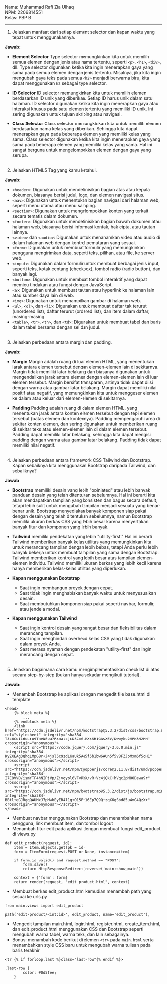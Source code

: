 Nama: Muhammad Rafi Zia Ulhaq<br>
NPM: 2206814551<br>
Kelas: PBP B
<hr>

1. Jelaskan manfaat dari setiap element selector dan kapan waktu yang tepat untuk menggunakannya.

**Jawab:**

* **Element Selector**
Type selector memungkinkan kita untuk memilih semua elemen dengan jenis atau nama tertentu, seperti `<p>`, `<h1>`, `<div>`, dll. Type selector digunakan ketika kita ingin menerapkan gaya yang sama pada semua elemen dengan jenis tertentu. Misalnya, jika kita ingin mengubah gaya teks pada semua `<h2>` menjadi berwarna biru, kita dapat menggunakan `h2` sebagai type selector.

* **ID Selector**
ID selector memungkinkan kita untuk memilih elemen berdasarkan ID unik yang diberikan. Setiap ID harus unik dalam satu halaman. ID selector digunakan ketika kita ingin menerapkan gaya atau interaksi khusus pada satu elemen tertentu yang memiliki ID unik. Ini sering digunakan untuk tujuan skriping atau navigasi.

* **Class Selector**
Class selector memungkinkan kita untuk memilih elemen berdasarkan nama kelas yang diberikan. Sehingga kita dapat menerapkan gaya pada beberapa elemen yang memiliki kelas yang sama. Class selector digunakan ketika kita ingin menerapkan gaya yang sama pada beberapa elemen yang memiliki kelas yang sama. Hal ini sangat berguna untuk mengelompokkan elemen dengan gaya yang serupa.
<br><br>


2. Jelaskan HTML5 Tag yang kamu ketahui.

**Jawab:**

* `<header>`: Digunakan untuk mendefinisikan bagian atas atau kepala dokumen, biasanya berisi judul, logo, dan elemen navigasi situs.
* `<nav>`: Digunakan untuk menentukan bagian navigasi dari halaman web, seperti menu utama atau menu samping.
* `<section>`: Digunakan untuk mengelompokkan konten yang terkait secara tematis dalam dokumen.
* `<footer>`: Digunakan untuk mendefinisikan bagian bawah dokumen atau halaman web, biasanya berisi informasi kontak, hak cipta, atau tautan lainnya.
* `<video>` dan `<audio>`: Digunakan untuk menanamkan video atau audio di dalam halaman web dengan kontrol pemutaran yang sesuai.
* `<form>`: Digunakan untuk membuat formulir yang memungkinkan pengguna mengirimkan data, seperti teks, pilihan, atau file, ke server web.
* `<input>`: Digunakan dalam formulir untuk membuat berbagai jenis input, seperti teks, kotak centang (checkbox), tombol radio (radio button), dan banyak lagi.
* `<button>`: Digunakan untuk membuat tombol interaktif yang dapat memicu tindakan atau fungsi dengan JavaScript.
* `<a>`: Digunakan untuk membuat tautan atau hyperlink ke halaman lain atau sumber daya lain di web.
* `<img>`: Digunakan untuk menampilkan gambar di halaman web.
* `<ul>`, `<ol>`, dan `<li>`: Digunakan untuk membuat daftar tak terurut (unordered list), daftar terurut (ordered list), dan item dalam daftar, masing-masing.
* `<table>`, `<tr>`, `<th>`, dan `<td>`: Digunakan untuk membuat tabel dan baris dalam tabel bersama dengan sel dan judul.
<br><br>


3. Jelaskan perbedaan antara margin dan padding.

**Jawab:**

* **Margin**
Margin adalah ruang di luar elemen HTML, yang menentukan jarak antara elemen tersebut dengan elemen-elemen lain di sekitarnya.
Margin tidak memiliki latar belakang dan biasanya digunakan untuk mengendalikan jarak antara elemen dengan elemen-elemen lain di luar elemen tersebut. Margin bersifat transparan, artinya tidak dapat diisi dengan warna atau gambar latar belakang.
Margin dapat memiliki nilai positif atau negatif, yang memungkinkan kita untuk menggeser elemen ke dalam atau keluar dari elemen-elemen di sekitarnya.

* **Padding**
Padding adalah ruang di dalam elemen HTML, yang menentukan jarak antara konten elemen tersebut dengan tepi elemen tersebut (batas elemen dan kontennya). Padding mempengaruhi area di sekitar konten elemen, dan sering digunakan untuk memberikan ruang di sekitar teks atau elemen-elemen lain di dalam elemen tersebut. Padding dapat memiliki latar belakang, sehingga kita dapat mengisi padding dengan warna atau gambar latar belakang. Padding tidak dapat memiliki nilai negatif.
<br><br>


4. Jelaskan perbedaan antara framework CSS Tailwind dan Bootstrap. Kapan sebaiknya kita menggunakan Bootstrap daripada Tailwind, dan sebaliknya?

**Jawab**

* **Bootstrap** memiliki desain yang lebih "opiniated" atau lebih banyak panduan desain yang telah ditentukan sebelumnya. Hal ini berarti kita akan mendapatkan tampilan yang konsisten dan bagus secara default, tetapi lebih sulit untuk mengubah tampilan menjadi sesuatu yang benar-benar unik. Bootstrap menyediakan banyak komponen siap pakai dengan desain yang telah ditentukan sebelumnya, namun Bootstrap memiliki ukuran berkas CSS yang lebih besar karena menyertakan banyak fitur dan komponen yang lebih banyak.
* **Tailwind** memiliki pendekatan yang lebih "utility-first." Hal ini berarti Tailwind memberikan banyak kelas utilitas yang memungkinkan kita untuk merancang tampilan dengan lebih bebas, tetapi Anda perlu lebih banyak bekerja untuk membuat tampilan yang sama dengan Bootstrap. Tailwind memberikan kontrol yang lebih besar atas tampilan elemen-elemen individu. Tailwind memiliki ukuran berkas yang lebih kecil karena hanya memberikan kelas-kelas utilitas yang diperlukan.

* **Kapan menggunakan Bootstrap**
    * Saat ingin membangun proyek dengan cepat.
    * Saat tidak ingin menghabiskan banyak waktu untuk menyesuaikan desain.
    * Saat membutuhkan komponen siap pakai seperti navbar, formulir, atau jendela modal.
* **Kapan menggunakan Tailwind**
    * Saat ingin kontrol desain yang sangat besar dan fleksibilitas dalam merancang tampilan.
    * Saat ingin menghindari overhead kelas CSS yang tidak digunakan dalam proyek Anda.
    * Saat merasa nyaman dengan pendekatan "utility-first" dan ingin merancang dengan cepat.
<br><br>


5. Jelaskan bagaimana cara kamu mengimplementasikan checklist di atas secara step-by-step (bukan hanya sekadar mengikuti tutorial).

**Jawab:**

* Menambah Bootstrap ke aplikasi dengan mengedit file base.html di template
```
<head>
    {% block meta %}
        ...
    {% endblock meta %}
    <link href="https://cdn.jsdelivr.net/npm/bootstrap@5.3.2/dist/css/bootstrap.min.css" rel="stylesheet" integrity="sha384-T3c6CoIi6uLrA9TneNEoa7RxnatzjcDSCmG1MXxSR1GAsXEV/Dwwykc2MPK8M2HN" crossorigin="anonymous">
    <script src="https://code.jquery.com/jquery-3.6.0.min.js" integrity="sha384-KyZXEAg3QhqLMpG8r+J4jsl5c9zdLKaUk5Ae5f5b1bw6AUn5f5v8FZJoMxm6f5cH1" crossorigin="anonymous"></script>
    <script src="https://cdn.jsdelivr.net/npm/@popperjs/core@2.11.8/dist/umd/popper.min.js" integrity="sha384-I7E8VVD/ismYTF4hNIPjVp/Zjvgyol6VFvRkX/vR+Vc4jQkC+hVqc2pM8ODewa9r" crossorigin="anonymous"></script>
    <script src="https://cdn.jsdelivr.net/npm/bootstrap@5.3.2/dist/js/bootstrap.min.js" integrity="sha384-BBtl+eGJRgqQAUMxJ7pMwbEyER4l1g+O15P+16Ep7Q9Q+zqX6gSbd85u4mG4QzX+" crossorigin="anonymous"></script>
</head>
```
* Membuat navbar menggunakan Bootstrap dan menambahkan nama pengguna, link membuat item, dan tombol logout
* Menambah fitur edit pada aplikasi dengan membuat fungsi edit_product di views.py
```
def edit_product(request, id):
    item = Item.objects.get(pk = id)
    form = ItemForm(request.POST or None, instance=item)

    if form.is_valid() and request.method == "POST":
        form.save()
        return HttpResponseRedirect(reverse('main:show_main'))

    context = {'form': form}
    return render(request, "edit_product.html", context)
```
* Membuat berkas edit_product.html kemudian menambah path yang sesuai ke urls.py
```
from main.views import edit_product
```
```
path('edit-product/<int:id>', edit_product, name='edit_product'),
```
* Mengedit tampilan main.html, login.html, register.html, create_item.html, dan edit_product.html menggunakan CSS dan Bootstrap seperti mengubah warna tabel, warna teks, dan lain sebagainya.
* Bonus: menambah kode berikut di elemen `<tr>` pada `main.html` serta menambahkan style CSS baru untuk mengubah warna tulisan pada baris terakhir
```
<tr {% if forloop.last %}class="last-row"{% endif %}>
```
```
.last-row {
        color: #0d5fee;
    }
```


